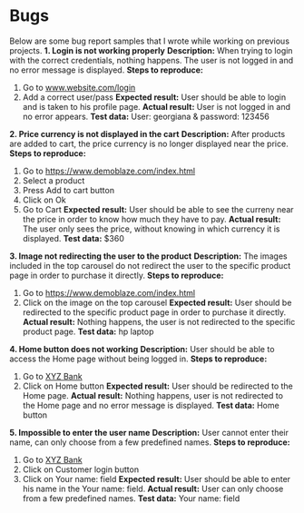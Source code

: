 # Bugs
Below are some bug report samples that I wrote while working on previous projects.
**1. Login is not working properly** 
**Description:** When trying to login with the correct credentials, nothing happens. The user is not logged in and no error message is displayed.
**Steps to reproduce:** 
1. Go to www.website.com/login
2. Add a correct user/pass
**Expected result:** User should be able to login and is taken to his profile page.
**Actual result:** User is not logged in and no error appears.
**Test data:** User: georgiana & password: 123456

**2. Price currency is not displayed in the cart**
**Description:** After products are added to cart, the price currency is no longer displayed near the price.
**Steps to reproduce:**
1. Go to https://www.demoblaze.com/index.html
2. Select a product
3. Press Add to cart button
4. Click on Ok 
5. Go to Cart
**Expected result:** User should be able to see the curreny near the price in order to know how much they have to pay.
**Actual result:** The user only sees the price, without knowing in which currency it is displayed.
**Test data:** $360

**3. Image not redirecting the user to the product**
**Description:** The images included in the top carousel do not redirect the user to the specific product page in order to purchase it directly.
**Steps to reproduce:** 
1. Go to https://www.demoblaze.com/index.html
2. Click on the image on the top carousel
**Expected result:** User should be redirected to the specific product page in order to purchase it directly.
**Actual result:** Nothing happens, the user is not redirected to the specific product page.
**Test data:** hp laptop

**4. Home button does not working**
**Description:** User should be able to access the Home page without being logged in.
**Steps to reproduce:**
1. Go to [XYZ Bank](https://www.globalsqa.com/angularJs-protractor/BankingProject/#/login) 
2. Click on Home button
**Expected result:** User should be redirected to the Home page.
**Actual result:** Nothing happens, user is not redirected to the Home page and no error message is displayed.
**Test data:** Home button

**5. Impossible to enter the user name**
**Description:** User cannot enter their name, can only choose from a few predefined names.
**Steps to reproduce:**
1. Go to [XYZ Bank](https://www.globalsqa.com/angularJs-protractor/BankingProject/#/login) 
2. Click on Customer login button
3. Click on Your name: field
**Expected result:** User should be able to enter his name in the Your name: field.
**Actual result:** User can only choose from a few predefined names.
**Test data:** Your name: field












